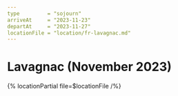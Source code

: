 ```yaml
---
type         = "sojourn"
arriveAt     = "2023-11-23"
departAt     = "2023-11-27"
locationFile = "location/fr-lavagnac.md"
---
```


# Lavagnac (November 2023)

{% locationPartial file=$locationFile /%} 
